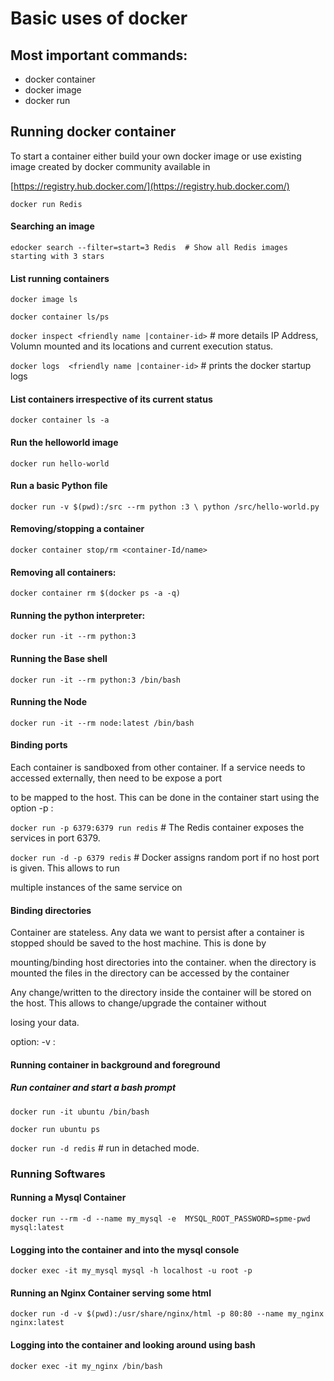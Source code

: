 # Basic uses of docker 

 ##  Most important commands:
 - docker container 
 - docker image 
 - docker run

## Running docker container

To start a container either build your own docker image or use existing image created by docker community available in

[https://registry.hub.docker.com/](https://registry.hub.docker.com/)

`docker run Redis`

####   Searching an image
`edocker search --filter=start=3 Redis  # Show all Redis images starting with 3 stars`
#### List running containers

`docker image ls`

`docker container ls/ps`

`docker inspect <friendly name |container-id>` # more details IP Address, Volumn mounted and its locations and current execution status.

`docker logs  <friendly name |container-id>` # prints the docker startup logs

#### List containers irrespective of its current status

`docker container ls -a`

#### Run the helloworld image

`docker run hello-world`

#### Run a basic Python file

`docker run -v $(pwd):/src --rm python :3 \
python /src/hello-world.py`

#### Removing/stopping a  container

`docker container stop/rm <container-Id/name>`

#### Removing all containers:

`docker container rm $(docker ps -a -q)`

#### Running the python interpreter:

`docker run -it --rm python:3`

#### Running the Base shell

`docker run -it --rm python:3
/bin/bash`

#### Running the Node

`docker run -it --rm node:latest /bin/bash`

#### Binding ports

Each container is sandboxed from other container. If a service needs to accessed externally, then need to be expose a port

to be mapped to the host. This can be done in the container start using the option -p <host port>:<container port>

`docker run -p 6379:6379 run redis` # The Redis container exposes the services in port 6379.

`docker run -d -p 6379 redis`  # Docker assigns random port if no host port is given. This allows to run

multiple instances of the same service on

#### Binding directories

Container are stateless. Any data we want to persist after a container is stopped should be saved to the host machine. This is done by

mounting/binding host directories into the container. when the directory is mounted the files in the directory can be accessed by the container

Any change/written to the directory inside the container will be stored on the host. This allows to change/upgrade the container without

losing your data.

option: -v <host-dir>:<container-dir>

#### Running container in background and foreground
##### Run container and start a bash prompt
`docker run -it ubuntu /bin/bash` 

`docker run ubuntu ps`

`docker run -d redis` # run in detached mode.

### Running Softwares

#### Running a Mysql Container

`docker run --rm -d --name my_mysql -e 
MYSQL_ROOT_PASSWORD=spme-pwd mysql:latest`

#### Logging into the container and into the mysql console

`docker exec -it my_mysql mysql -h localhost -u root -p`

#### Running an Nginx Container serving some html

`docker run -d -v $(pwd):/usr/share/nginx/html -p 80:80 --name my_nginx nginx:latest`

#### Logging into the container and looking around using bash

`docker exec -it my_nginx /bin/bash`
<!--stackedit_data:
eyJoaXN0b3J5IjpbOTAwNDI1OTgzLDExMTUxMDg2NzddfQ==
-->